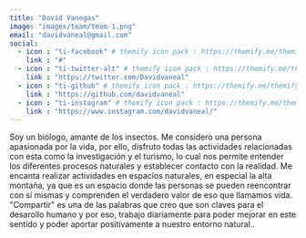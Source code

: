 ```yaml
---
title: "David Vanegas"
image: "images/team/team-1.png"
email: "davidvaneal@gmail.com"
social:
  - icon : "ti-facebook" # themify icon pack : https://themify.me/themify-icons
    link : "#"
  - icon : "ti-twitter-alt" # themify icon pack : https://themify.me/themify-icons
    link : "https://twitter.com/Davidvaneal"
  - icon : "ti-github" # themify icon pack : https://themify.me/themify-icons
    link : "https://github.com/davidvaneal"
  - icon : "ti-instagram" # themify icon pack : https://themify.me/themify-icons
    link : "https://www.instagram.com/davidvaneal/"
---
```


Soy un biólogo, amante de los insectos. Me considero una persona apasionada por la vida, por ello, disfruto todas las actividades relacionadas con esta como la investigación y el turismo, lo cual nos permite entender los diferentes procesos naturales y establecer contacto con la realidad. Me encanta realizar actividades en espacios naturales, en especial la alta montaña, ya que es un espacio donde las personas se pueden reencontrar con sí mismas y comprenden el verdadero valor de eso que llamamos vida. "Compartir" es una de las palabras que creo que son claves para el desarollo humano y por eso, trabajo diariamente para poder mejorar en este sentido y poder aportar positivamente a nuestro entorno natural..